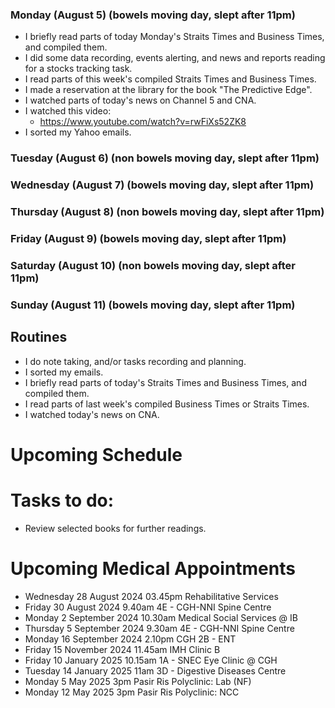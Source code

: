 ### Monday (August 5) (bowels moving day, slept after 11pm)
- I briefly read parts of today Monday's Straits Times and Business Times, and compiled them.
- I did some data recording, events alerting, and news and reports reading for a stocks tracking task.
- I read parts of this week's compiled Straits Times and Business Times.
- I made a reservation at the library for the book "The Predictive Edge".
- I watched parts of today's news on Channel 5 and CNA.
- I watched this video:
    - https://www.youtube.com/watch?v=rwFiXs52ZK8
- I sorted my Yahoo emails.

### Tuesday (August 6) (non bowels moving day, slept after 11pm)


### Wednesday (August 7) (bowels moving day, slept after 11pm)


### Thursday (August 8) (non bowels moving day, slept after 11pm)


### Friday (August 9) (bowels moving day, slept after 11pm)


### Saturday (August 10) (non bowels moving day, slept after 11pm)


### Sunday (August 11) (bowels moving day, slept after 11pm)




## Routines
- I do note taking, and/or tasks recording and planning.
- I sorted my emails.
- I briefly read parts of today's Straits Times and Business Times, and compiled them.
- I read parts of last week's compiled Business Times or Straits Times.
- I watched today's news on CNA.

# Upcoming Schedule

# Tasks to do:
- Review selected books for further readings.

# Upcoming Medical Appointments
- Wednesday 28 August 2024 03.45pm Rehabilitative Services
- Friday 30 August 2024 9.40am 4E - CGH-NNI Spine Centre
- Monday 2 September 2024 10.30am Medical Social Services @ IB
- Thursday 5 September 2024 9.30am 4E - CGH-NNI Spine Centre
- Monday 16 September 2024 2.10pm CGH 2B - ENT
- Friday 15 November 2024 11.45am IMH Clinic B
- Friday 10 January 2025 10.15am 1A - SNEC Eye Clinic @ CGH
- Tuesday 14 January 2025 11am 3D - Digestive Diseases Centre
- Monday 5 May 2025 3pm Pasir Ris Polyclinic: Lab (NF)
- Monday 12 May 2025 3pm Pasir Ris Polyclinic: NCC
